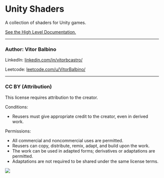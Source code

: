 # Unity Shaders
A collection of shaders for Unity games.

<a href="https://docs.google.com/document/d/1Gk7bjZbUOCxY_tMUHIFCeGoRjWdxVsdwgUH-Crof9QI/edit?usp=sharing"  target="_blank">See the High Level Documentation.</a>

---
### Author: Vitor Balbino

LinkedIn: <a href="https://www.linkedin.com/in/vitorbcastro/"  target="_blank">linkedin.com/in/vitorbcastro/</a>

Leetcode:  <a href="https://leetcode.com/u/VitorBalbino/"  target="_blank">leetcode.com/u/VitorBalbino/</a>

---
### CC BY (Attribution)
This license requires attribution to the creator.

Conditions:
- Reusers must give appropriate credit to the creator, even in derived work.

Permissions:
- All commercial and noncommercial uses are permitted.
- Reusers can copy, distribute, remix, adapt, and build upon the work.
- The work can be used in adapted forms; derivatives or adaptations are permitted.
- Adaptations are not required to be shared under the same license terms.

<img src="https://upload.wikimedia.org/wikipedia/commons/d/d8/Cc_by_icon.png">
